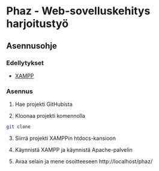 # Phaz - Web-sovelluskehitys harjoitustyö

## Asennusohje

### Edellytykset

- [XAMPP](https://www.apachefriends.org/index.html)

### Asennus

1. Hae projekti GitHubista

2. Kloonaa projekti komennolla

```bash
git clone
```

3. Siirrä projekti XAMPPin htdocs-kansioon

4. Käynnistä XAMPP ja käynnistä Apache-palvelin

5. Avaa selain ja mene osoitteeseen http://localhost/phaz/